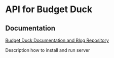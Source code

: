 # API for Budget Duck

## Documentation
[Budget Duck Documentation and Blog Repository](https://github.com/moon-penguin/documentation)


Description how to install and run server